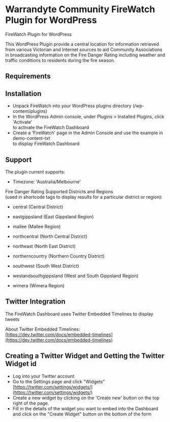 Warrandyte Community FireWatch Plugin for WordPress
====================================================

FireWatch Plugin for WordPress

This WordPress Plugin provide a central location for information retrieved
from various Victorian and Internet sources to aid Community Associations
in broadcasting information on the Fire Danger Rating including weather
and traffic conditions to residents during the fire season.

Requirements
-------------

Installation
-------------

* Unpack FireWatch into your WordPress plugins directory (/wp-content/plugins)   
* In the WordPress Admin console, under Plugins > Installed Plugins, click 'Activate'    
  to activate the FireWatch Dashboard
* Create a 'FireWatch' page in the Admin Console and use the example in demo-content-txt   
  to display FireWatch Dashboard   

Support
--------

The plugin current supports:

* Timezone: 'Australia/Melbourne'

Fire Danger Rating Supported Districts and Regions   
(used in shortcode tags to display results for a particular district or region):

* central (Central District)

* eastgippsland (East Gippsland Region)

* mallee (Mallee Region)

* northcentral (North Central District)

* northeast (North East District)

* northerncountry (Northern Country District)

* southwest (South West District)

* westandsouthgippsland (West and South Gippsland Region)

* wimera (Wimera Region)


Twitter Integration
--------------------

The FireWatch Dashboard uses Twitter Embedded Timelines to display tweets

About Twitter Embedded Timelines: [https://dev.twitter.com/docs/embedded-timelines](https://dev.twitter.com/docs/embedded-timelines)

Creating a Twitter Widget and Getting the Twitter Widget id
------------------------------------------------------------

* Log into your Twitter account
* Go to the Settings page and click "Widgets" [https://twitter.com/settings/widgets/](https://twitter.com/settings/widgets/)
* Create a new widget by clicking on the 'Create new' button on the top right of the page.
* Fill in the details of the widget you want to embed into the Dashboard and click on the "Create Widget" button on the bottom of the form


